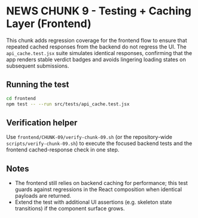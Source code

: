 # NEWS CHUNK 9 - Testing + Caching Layer (Frontend)

This chunk adds regression coverage for the frontend flow to ensure that repeated cached responses from the backend do not regress the UI. The `api_cache.test.jsx` suite simulates identical responses, confirming that the app renders stable verdict badges and avoids lingering loading states on subsequent submissions.

## Running the test

```bash
cd frontend
npm test -- --run src/tests/api_cache.test.jsx
```

## Verification helper

Use `frontend/CHUNK-09/verify-chunk-09.sh` (or the repository-wide `scripts/verify-chunk-09.sh`) to execute the focused backend tests and the frontend cached-response check in one step.

## Notes

- The frontend still relies on backend caching for performance; this test guards against regressions in the React composition when identical payloads are returned.
- Extend the test with additional UI assertions (e.g. skeleton state transitions) if the component surface grows.
